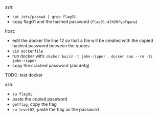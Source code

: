ssh:
- `cat /etc/passwd | grep flag01`
- copy flag01 and the hashed password (`flag01:42hDRfypTqqnw`)

host:
- edit the docker file line 12 so that a file will be created with the copied hashed password between the quotes
- `vim Dockerfile`
- run docker with:
`docker build -t john-ripper .`
`docker run --rm -ti john-ripper`
- copy the cracked password (abcdefg)

TODO: test docker

ssh:
- `su flag01`
- paste the copied password
- `getflag`, copy the flag
- `su level02`, paste the flag as the password